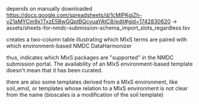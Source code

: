 depends on manually
downloaded https://docs.google.com/spreadsheets/d/1cMlPKgjZh-v21aMYCm9x1TxzE5BwGQptBQcvuaYAtC8/edit#gid=1742830620 ->
assets/sheets-for-nmdc-submission-schema_import_slots_regardless.tsv

creates a two-column table illustrating which MIxS terms are paired with which environment-based NMDC DataHarmonizer

thus, indicates which MIxS packages are "supported" in the NMDC submission portal. The availability of an MIxS
environment-based template doesn't mean that it has been curated.

there are also some templates derived from a MIxS environment, like soil_emsl, or templates whose relation to a MIxS
environment is not clear from the name (bioscales is a modification of the soil template)